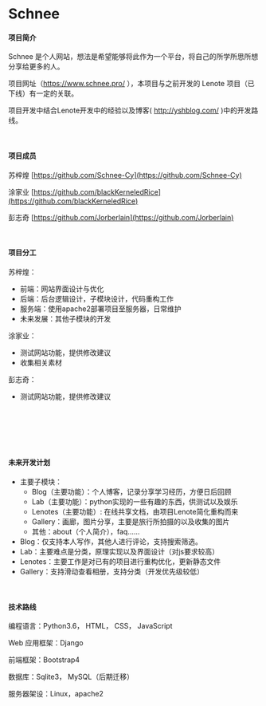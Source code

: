 # Schnee

#### 项目简介

Schnee 是个人网站，想法是希望能够将此作为一个平台，将自己的所学所思所想分享给更多的人。

项目网址（https://www.schnee.pro/ ），本项目与之前开发的 Lenote 项目（已下线）有一定的关联。

项目开发中结合Lenote开发中的经验以及博客( http://yshblog.com/ )中的开发路线。

<br/>

#### 项目成员

 苏梓煌  [https://github.com/Schnee-Cy](https://github.com/Schnee-Cy)

 涂家业  [https://github.com/blackKerneledRice](https://github.com/blackKerneledRice)

 彭志奇  [https://github.com/Jorberlain](https://github.com/Jorberlain)

<br/>

#### 项目分工

苏梓煌：

- 前端：网站界面设计与优化
- 后端：后台逻辑设计，子模块设计，代码重构工作
- 服务端：使用apache2部署项目至服务器，日常维护
- 未来发展：其他子模块的开发



涂家业：

* 测试网站功能，提供修改建议
* 收集相关素材



彭志奇：

* 测试网站功能，提供修改建议

  ​

  ​

<br/>

#### 未来开发计划

- 主要子模块：
  - Blog（主要功能）：个人博客，记录分享学习经历，方便日后回顾
  - Lab（主要功能）：python实现的一些有趣的东西，供测试以及娱乐
  - Lenotes（主要功能）: 在线共享文档，由项目Lenote简化重构而来
  - Gallery：画廊，图片分享，主要是旅行所拍摄的以及收集的图片
  - 其他：about（个人简介），faq......
- Blog：仅支持本人写作，其他人进行评论，支持搜索筛选。
- Lab：主要难点是分类，原理实现以及界面设计（对js要求较高）
- Lenotes：主要工作是对已有的项目进行重构优化，更新静态文件
- Gallery：支持滑动查看相册，支持分类（开发优先级较低）

<br/>

#### 技术路线

编程语言：Python3.6， HTML， CSS， JavaScript

Web 应用框架：Django

前端框架：Bootstrap4

数据库：Sqlite3， MySQL（后期迁移）

服务器架设：Linux，apache2

